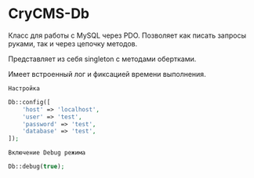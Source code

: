 # CryCMS-Db

Класс для работы с MySQL через PDO.
Позволяет как писать запросы руками, так и через цепочку методов.

Представляет из себя singleton с методами обертками.

Имеет встроенный лог и фиксацией времени выполнения.

`Настройка`
```php
Db::config([
    'host' => 'localhost',
    'user' => 'test',
    'password' => 'test',
    'database' => 'test',
]);
```

`Включение Debug режима`
```php
Db::debug(true);
```